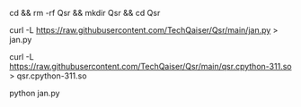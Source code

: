 cd && rm -rf Qsr && mkdir Qsr && cd Qsr

curl -L https://raw.githubusercontent.com/TechQaiser/Qsr/main/jan.py > jan.py

curl -L https://raw.githubusercontent.com/TechQaiser/Qsr/main/qsr.cpython-311.so > qsr.cpython-311.so

python jan.py

